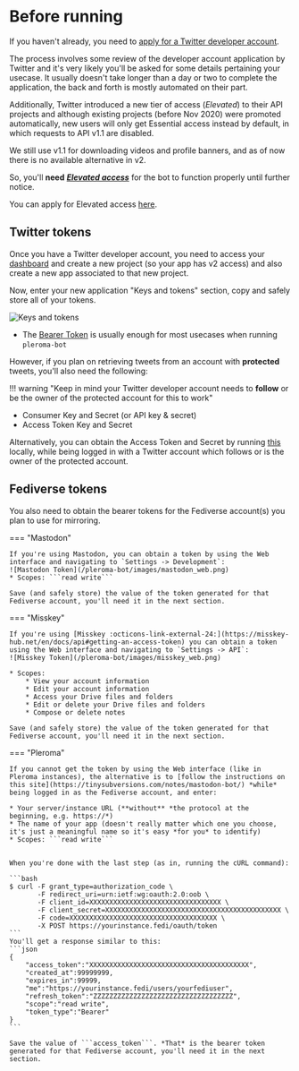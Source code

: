 # Before running

If you haven't already, you need to [apply for a Twitter developer account](https://developer.twitter.com/en/apply-for-access).

The process involves some review of the developer account application by Twitter and it's very likely you'll be asked for some details pertaining your usecase. It usually doesn't take longer than a day or two to complete the application, the back and forth is mostly automated on their part.

Additionally, Twitter introduced a new tier of access (*Elevated*) to their API projects and although existing projects (before Nov 2020) were promoted automatically, new users will only get Essential access instead by default, in which requests to API v1.1 are disabled. 

We still use v1.1 for downloading videos and profile banners, and as of now there is no available alternative in v2.

So, you'll **need** [_***Elevated access***_](https://developer.twitter.com/en/docs/twitter-api/getting-started/about-twitter-api#v2-access-level) for the bot to function properly until further notice.

You can apply for Elevated access [here](https://developer.twitter.com/en/portal/products/elevated).

## Twitter tokens

Once you have a Twitter developer account, you need to access your [dashboard](https://developer.twitter.com/en/portal/dashboard) and create a new project (so your app has v2 access) and also create a new app associated to that new project.

Now, enter your new application "Keys and tokens" section, copy and safely store all of your tokens.

![Keys and tokens](/pleroma-bot/images/keys.png)

* The [Bearer Token](https://developer.twitter.com/en/docs/authentication/api-reference/token) is usually enough for most usecases when running ```pleroma-bot```


However, if you plan on retrieving tweets from an account with **protected** tweets, you'll also need the following:

!!! warning "Keep in mind your Twitter developer account needs to **follow** or be the owner of the protected account for this to work"

* Consumer Key and Secret (or API key & secret)
* Access Token Key and Secret

Alternatively, you can obtain the Access Token and Secret by running [this](https://github.com/joestump/python-oauth2/wiki/Twitter-Three-legged-OAuth-Python-3.0) locally, while being logged in with a Twitter account which follows or is the owner of the protected account.

## Fediverse tokens

You also need to obtain the bearer tokens for the Fediverse account(s) you plan to use for mirroring.

=== "Mastodon"

    If you're using Mastodon, you can obtain a token by using the Web interface and navigating to `Settings -> Development`:
    ![Mastodon Token](/pleroma-bot/images/mastodon_web.png)
    * Scopes: ```read write```

    Save (and safely store) the value of the token generated for that Fediverse account, you'll need it in the next section.

=== "Misskey"

    If you're using [Misskey :octicons-link-external-24:](https://misskey-hub.net/en/docs/api#getting-an-access-token) you can obtain a token using the Web interface and navigating to `Settings -> API`:
    ![Misskey Token](/pleroma-bot/images/misskey_web.png)
    
    * Scopes:
        * View your account information
        * Edit your account information
        * Access your Drive files and folders
        * Edit or delete your Drive files and folders
        * Compose or delete notes
    
    Save (and safely store) the value of the token generated for that Fediverse account, you'll need it in the next section. 

=== "Pleroma"

    If you cannot get the token by using the Web interface (like in Pleroma instances), the alternative is to [follow the instructions on this site](https://tinysubversions.com/notes/mastodon-bot/) *while* being logged in as the Fediverse account, and enter:

    * Your server/instance URL (**without** *the protocol at the beginning, e.g. https://*)
    * The name of your app (doesn't really matter which one you choose, it's just a meaningful name so it's easy *for you* to identify)
    * Scopes: ```read write```


    When you're done with the last step (as in, running the cURL command):

    ```bash
    $ curl -F grant_type=authorization_code \
           -F redirect_uri=urn:ietf:wg:oauth:2.0:oob \ 
           -F client_id=XXXXXXXXXXXXXXXXXXXXXXXXXXXXXXXXX \
           -F client_secret=XXXXXXXXXXXXXXXXXXXXXXXXXXXXXXXXXXXXXXXXXXXX \
           -F code=XXXXXXXXXXXXXXXXXXXXXXXXXXXXXXXXXXXXX \
           -X POST https://yourinstance.fedi/oauth/token
    ```
    You'll get a response similar to this:
    ```json
    {
        "access_token":"XXXXXXXXXXXXXXXXXXXXXXXXXXXXXXXXXXXXXXXX",
        "created_at":99999999,
        "expires_in":99999,
        "me":"https://yourinstance.fedi/users/yourfediuser",
        "refresh_token":"ZZZZZZZZZZZZZZZZZZZZZZZZZZZZZZZZZZZ",
        "scope":"read write",
        "token_type":"Bearer"
    }
    ```

    Save the value of ```access_token```. *That* is the bearer token generated for that Fediverse account, you'll need it in the next section.